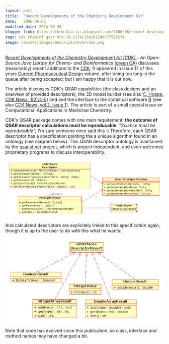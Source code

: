 ```yaml
---
layout: post
title:  "Recent Developments of the Chemistry Development Kit"
date:   2006-06-05
modified_date: 2024-06-30
blogger-link: https://chem-bla-ics.blogspot.com/2006/06/recent-developments-of-chemistry.html
tags: cdk cheminf qsar doi:10.2174/138161206777585274
image: /assets/images/DescriptorOverview.png
---
```


*[Recent Developments of the Chemistry Development Kit (CDK) <i class="fa-solid fa-recycle fa-xs"></i>](https://doi.org/10.2174/138161206777585274) -
An Open-Source Java Library for Chemo- and Bioinformatics* ([green OA](https://repository.ubn.ru.nl/bitstream/handle/2066/35445/35445_aut.pdf)) discusses (reasonably) recent additions to the
[CDK](http://cdk.sf.net/). It appeared in issue 17 of this years [Current Pharmaceutical Design](http://www.bentham.org/cpd/)
volume, after being too long in the queue after being accepted; but I am happy that it is out now.

The article discusses CDK's QSAR capabilities (the class designs and an overview of provided descriptors), the 3D model builder
(see also [C. Hoppe, CDK News, 1(2):4-5](https://chem-bla-ics.blogspot.com/2006/06/recent-developments-of-chemistry.html))
and and the interface to the statistical software [R](http://www.r-project.org/) (see also
[CDK News, vol.2, issue 1](http://sourceforge.net/project/showfiles.php?group_id=20024&package_id=124796&release_id=310462)).
The article is part of a small special issue on Computational Applications in Medicinal Chemistry.

CDK's QSAR package comes with one main requirement: **the outcome of QSAR descriptor calculations must be reproducable**.
*"Science must be reproducable"*; I'm sure someone once said this :) Therefore, each QSAR descriptor has a specification
pointing the a unique algorithm found in an ontology (see diagram below). This QSAR descriptor ontology is maintained by
the [qsar.sf.net](http://qsar.sf.net/) project, which is project independent, and even welcomes proprietary programs to
discuss interoperability.

![](/assets/images/DescriptorOverview.png)

And calculated descriptors are explicitely linked to this specification again, though it is up to the user to do with
this what he wants:

![](/assets/images/DescriptorResultOverview.png)

Note that code has evolved since this publication, so class, interface and method names may have changed a bit.
